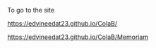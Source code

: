 To go to the site

https://edvineedat23.github.io/ColaB/

https://edvineedat23.github.io/ColaB/Memoriam

